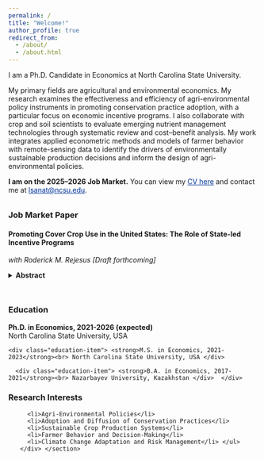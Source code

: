 ```yaml
---
permalink: /
title: "Welcome!"
author_profile: true
redirect_from: 
  - /about/
  - /about.html
---
```

  
I am a Ph.D. Candidate in Economics at North Carolina State University. 

My primary fields are agricultural and environmental economics. My research examines the effectiveness and efficiency of agri-environmental policy instruments in promoting conservation practice adoption, with a particular focus on economic incentive programs. I also collaborate with crop and soil scientists to evaluate emerging nutrient management technologies through systematic review and cost–benefit analysis. My work integrates applied econometric methods and models of farmer behavior with remote-sensing data to identify the drivers of environmentally sustainable production decisions and inform the design of agri-environmental policies.

<p><strong>I am on the 2025–2026 Job Market.</strong> You can view my <a href="https://lyazzatsanat.github.io/files/CV_Lyazzat_Sanat.pdf" style="color:#003399; text-decoration:underline;">CV here</a> and contact me at <a href="mailto:lsanat@ncsu.edu" style="color:#003399; text-decoration:underline;">lsanat@ncsu.edu</a>.</p>

<section style="margin-top: 2rem;">
  <h3 class="section-title">Job Market Paper</h3>
  
  <section class="paper-entry">
  <h4 class="paper-title">Promoting Cover Crop Use in the United States: The Role of State-led Incentive Programs</h4>
  <p class="paper-authors"><i>with Roderick M. Rejesus</i> <em>[Draft forthcoming]</em></p>

  <details>
    <summary style="cursor:pointer; font-weight:bold;">Abstract</summary>
    <p style="margin-top:8px;">
      This study examines the role of state-led conservation programs in promoting cover crop adoption in the United States (US). 
      Utilizing county-level satellite data on cover crop acres from 16 US states between 2005 and 2020, our study employs a 
      staggered difference-in-differences (DiD) framework to estimate the impacts of these programs on cover crop uptake. 
      The findings reveal that state programs significantly increase initial short-term adoption of cover crops. However, 
      there is evidence that the strong initial adoption impact of state programs is generally not sustained over the longer term 
      several years after the introduction of the state program. Bolstering state-level conservation programs offers a practical 
      pathway to accelerate cover crop adoption rates and meet environmental goals in the short term, especially since these 
      programs are flexibly designed and tailored to local needs. Nonetheless, program design adjustments or new policy instruments 
      may be needed to sustain further adoption over the long run.
    </p>
  </details>
</section>
</section>

<!-- Two-column layout for Education & Research Interests --> 
<section style="display: flex; flex-wrap: wrap; gap: 2em; margin-top: 2em;">
<!-- Education Column --> 
<div style="flex: 1; min-width: 350px;"> 
  <h3 class="section-title">Education</h3>
  
  <div class="education-item"> <strong>Ph.D. in Economics, 2021-2026 (expected)</strong><br> North Carolina State University, USA </div> 
   
    <div class="education-item"> <strong>M.S. in Economics, 2021-2023</strong><br> North Carolina State University, USA </div>  
    
      <div class="education-item"> <strong>B.A. in Economics, 2017-2021</strong><br> Nazarbayev University, Kazakhstan </div>  </div> 
  <!-- Research Interests Column --> 
  <div style="flex: 1; min-width: 350px;"> 
    <h3 class="section-title">Research Interests</h3> <ul> 
    
      <li>Agri-Environmental Policies</li> 
      <li>Adoption and Diffusion of Conservation Practices</li> 
      <li>Sustainable Crop Production Systems</li> 
      <li>Farmer Behavior and Decision-Making</li>
      <li>Climate Change Adaptation and Risk Management</li> </ul> </div> </section>
